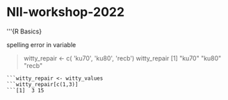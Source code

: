 # NII-workshop-2022

'''{R Basics}

spelling error in variable

> witty_repair <- c( 'ku70', 'ku80', 'recb')
> witty_repair
[1] "ku70" "ku80" "recb"

```witty_values <- c(3,10,15)
```witty_repair <- witty_values
```witty_repair[c(1,3)]
```[1]  3 15
